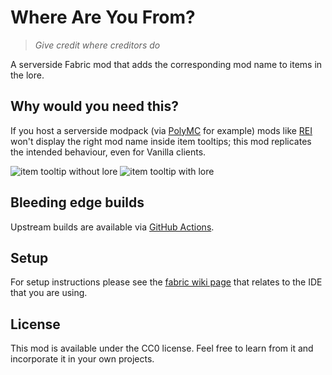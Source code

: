 # Where Are You From?
> _Give credit where creditors do_

A serverside Fabric mod that adds the corresponding mod name to items in the lore.

## Why would you need this?
If you host a serverside modpack (via [PolyMC](https://github.com/TheEpicBlock/PolyMc) for example) mods like [REI](https://github.com/shedaniel/RoughlyEnoughItems) won't display the right mod name inside item tooltips; this mod replicates the intended behaviour, even for Vanilla clients.

![item tooltip without lore](https://cdn.discordapp.com/attachments/729827668559659019/940359829157978152/unknown.png)
![item tooltip with lore](https://cdn.discordapp.com/attachments/729827668559659019/940563747959889960/unknown.png)

## Bleeding edge builds
Upstream builds are available via [GitHub Actions](https://github.com/CamperSamu/WhereAreYouFrom/actions).

## Setup

For setup instructions please see the [fabric wiki page](https://fabricmc.net/wiki/tutorial:setup) that relates to the IDE that you are using.

## License

This mod is available under the CC0 license. Feel free to learn from it and incorporate it in your own projects.
